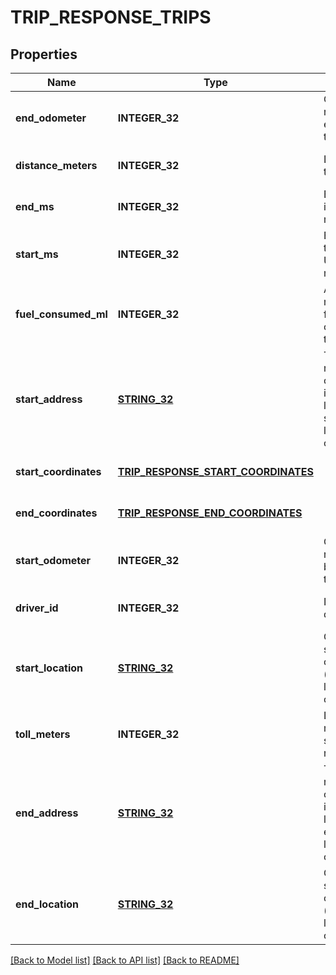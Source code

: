 # TRIP_RESPONSE_TRIPS

## Properties
Name | Type | Description | Notes
------------ | ------------- | ------------- | -------------
**end_odometer** | **INTEGER_32** | Odometer reading at the end of the trip. | [optional] [default to null]
**distance_meters** | **INTEGER_32** | Length of the trip in meters. | [optional] [default to null]
**end_ms** | **INTEGER_32** | End of the trip in UNIX milliseconds. | [optional] [default to null]
**start_ms** | **INTEGER_32** | Beginning of the trip in UNIX milliseconds. | [optional] [default to null]
**fuel_consumed_ml** | **INTEGER_32** | Amount in milliliters of fuel consumed on this trip. | [optional] [default to null]
**start_address** | [**STRING_32**](STRING_32.md) | Text representation of nearest identifiable location to the start (latitude, longitude) coordinates. | [optional] [default to null]
**start_coordinates** | [**TRIP_RESPONSE_START_COORDINATES**](TripResponse_startCoordinates.md) |  | [optional] [default to null]
**end_coordinates** | [**TRIP_RESPONSE_END_COORDINATES**](TripResponse_endCoordinates.md) |  | [optional] [default to null]
**start_odometer** | **INTEGER_32** | Odometer reading at the beginning of the trip. | [optional] [default to null]
**driver_id** | **INTEGER_32** | ID of the driver. | [optional] [default to null]
**start_location** | [**STRING_32**](STRING_32.md) | Geocoded street address of start (latitude, longitude) coordinates. | [optional] [default to null]
**toll_meters** | **INTEGER_32** | Length in meters trip spent on toll roads. | [optional] [default to null]
**end_address** | [**STRING_32**](STRING_32.md) | Text representation of nearest identifiable location to the end (latitude, longitude) coordinates. | [optional] [default to null]
**end_location** | [**STRING_32**](STRING_32.md) | Geocoded street address of start (latitude, longitude) coordinates. | [optional] [default to null]

[[Back to Model list]](../README.md#documentation-for-models) [[Back to API list]](../README.md#documentation-for-api-endpoints) [[Back to README]](../README.md)


